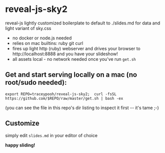 # reveal-js-sky2
reveal-js lightly customized boilerplate to default to ./slides.md for data and light variant of sky.css
- no docker or node.js needed
- relies on mac builtins:  ruby  git  curl
- fires up light http (ruby) webserver and drives your browser to http://localhost:8888 and you have your slideshow!
- all assets local - no network needed once you've run `get.sh`

## Get and start serving locally on a mac (no root/sudo needed):
`export REPO=traceypooh/reveal-js-sky2;  curl -fsSL https://github.com/$REPO/raw/master/get.sh | bash -ex`

(you can see the file in this repo's dir listing to inspect it first -- it's tame ;-)

## Customize
simply edit `slides.md` in your editor of choice


**happy sliding!**
